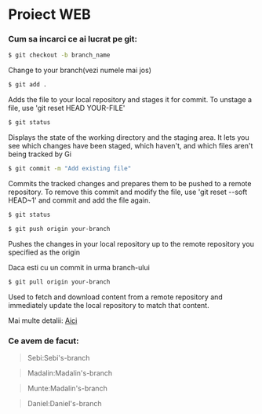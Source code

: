 # Proiect WEB

### Cum sa incarci ce ai lucrat pe git:
```sh
$ git checkout -b branch_name
```
Change to your branch(vezi numele mai jos)

```sh
$ git add .
``` 
Adds the file to your local repository and stages it for commit. To unstage a file, use 'git reset HEAD YOUR-FILE'

```sh
$ git status
```
Displays the state of the working directory and the staging area. It lets you see which changes have been staged, which haven't, and which files aren't being tracked by Gi
```sh
$ git commit -m "Add existing file"
```
Commits the tracked changes and prepares them to be pushed to a remote repository.  To remove this commit and modify the file, use 'git reset --soft HEAD~1' and commit and add the file again.

```sh
$ git status
```

```sh
$ git push origin your-branch
```
Pushes the changes in your local repository up to the remote repository you specified as the origin

Daca esti cu un commit in urma branch-ului
```sh
$ git pull origin your-branch
```
Used to fetch and download content from a remote repository and immediately update the local repository to match that content.


Mai multe detalii: [Aici](https://docs.github.com/en/free-pro-team@latest/github/managing-files-in-a-repository/adding-a-file-to-a-repository-using-the-command-line) 

### Ce avem de facut:
 > Sebi:Sebi's-branch
 
 > Madalin:Madalin's-branch
 
 > Munte:Madalin's-branch
 
 > Daniel:Daniel's-branch
